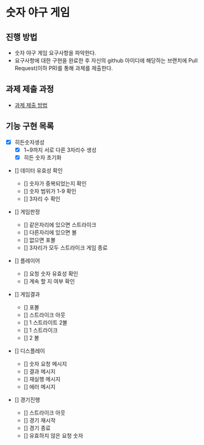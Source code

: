 # 숫자 야구 게임
## 진행 방법
* 숫자 야구 게임 요구사항을 파악한다.
* 요구사항에 대한 구현을 완료한 후 자신의 github 아이디에 해당하는 브랜치에 Pull Request(이하 PR)를 통해 과제를 제출한다.

## 과제 제출 과정
* [과제 제출 방법](https://github.com/next-step/nextstep-docs/tree/master/precourse)

## 기능 구현 목록
- [X] 히든숫자생성
    - [X] 1~9까지 서로 다른 3자리수 생성
    - [X] 히든 숫자 초기화

- [] 데이터 유효성 확인
    - [] 숫자가 중복되었는지 확인
    - [] 숫자 범위가 1-9 확인
    - [] 3자리 수 확인

- [] 게임판정
	- [] 같은자리에 있으면 스트라이크
	- [] 다른자리에 있으면 볼
	- [] 없으면 포볼
	- [] 3자리가 모두 스트라이크 게임 종료
	
- [] 플레이어 
    - [] 요청 숫자 유효성 확인
    - [] 계속 할 지 여부 확인

- [] 게임결과
    - [] 포볼
    - [] 스트라이크 아웃
    - [] 1 스트라이트 2볼
    - [] 1 스트라이크
    - [] 2 볼
    
- [] 디스플레이
    - [] 숫자 요청 메시지
    - [] 결과 메시지
    - [] 재실행 메시지
    - [] 에러 메시지

- [] 경기진행
    - [] 스트라이크 아웃
    - [] 경기 재시작
    - [] 경기 종료
    - [] 유효하지 않은 요청 숫자

